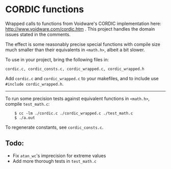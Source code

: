 # CORDIC functions
Wrapped calls to functions from Voidware's CORDIC implementation here: http://www.voidware.com/cordic.htm . This project handles the domain issues stated in the comments. 

The effect is some reasonably precise special functions with compile size much smaller than their equivalents in `<math.h>`, albeit a bit slower.

To use in your project, bring the following files in:
```
cordic.c, cordic_consts.c, cordic_wrapped.c, cordic_wrapped.h
```
Add `cordic.c` and `cordic_wrapped.c` to your makefiles, and to include use `#include cordic_wrapped.h`.

----

To run some precision tests against equivalent functions in `<math.h>`, compile `test_math.c`:

```
    $ cc -lm ./cordic.c ./cordic_wrapped.c ./test_math.c
    $ ./a.out
```
To regenerate constants, see `cordic_consts.c`.


## Todo:
- Fix `atan_wc`'s imprecision for extreme values
- Add more thorough tests in `test_math.c`
